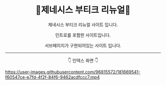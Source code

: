 <h1 align = 'center'> 🚗제네시스 부티크 리뉴얼🚗 </h1>

<p align = 'center'> 제네시스 부티크 리뉴얼 사이트 입니다. </p>

<p align = 'center'> 인트로를 포함한 사이트입니다. </p>

<p align = 'center'> 서브페이지가 구현되어있는 사이트 입니다. </p>

---

<p align = 'center'> 👇 인덱스 화면 👇 </p>

https://user-images.githubusercontent.com/96815572/181669541-f60547ce-e7fd-4f2f-84f6-9462acdfccc7.mp4


